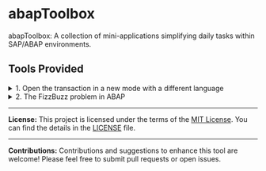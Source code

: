 # abapToolbox
abapToolbox: A collection of mini-applications simplifying daily tasks within SAP/ABAP environments.

## Tools Provided

<details>

<summary>1. Open the transaction in a new mode with a different language</summary>

**Description:**
This tool allows you to open a transaction in a new mode with a different language setting, enhancing accessibility and ease of use.

**Additional Features:**
- Language selection option during transaction initiation.
- Compatibility with various transaction codes.
- Improved user experience with multilingual support.

**Usage:**
To utilize this tool, simply select the desired language and open the transaction code.

![abapToolbox - Open the transaction in a new mode with a different language](https://github.com/netsrak-dev/abapToolbox/assets/144322707/8528e094-f625-46e4-8be0-ff0c8c2ce764)

**Code/Program:**
[call_tx_spras](/src/zabaptb_call_tx_spras.prog.abap)
</details>

<details>
<summary>2. The FizzBuzz problem in ABAP</summary>

🚀 This ABAP program called [FIZZBUZZ_PROBLEM](/src/zabaptb_fizzbuzz_problem.prog.abap) was initially crafted in just about 10 minutes – ask me if I got the job? 😎 It meets the requirements of the FizzBuzz problem in ABAP and allows comparison between the [original implementation](https://github.com/netsrak-dev/abapToolbox/blob/9820c4bf60f0591e4027338eb3775a787c52d1b4/src/zabaptb_fizzbuzz_problem.prog.abap#L71C1-L83C9) and an [improved version](https://github.com/netsrak-dev/abapToolbox/blob/9820c4bf60f0591e4027338eb3775a787c52d1b4/src/zabaptb_fizzbuzz_problem.prog.abap#L92C1-L113C9) based on suggestions from ChatGPT. 💻

The concept is simple: Numbers from 1 to 100 are printed according to these rules:

- Multiples of 3 are replaced by "Fizz.
- Multiples of 5 are replaced by "Buzz.
- Numbers divisible by both 3 and 5 are replaced by "FizzBuzz.

Inspired by Jeff Atwood's influential blog post "[Why Can't Programmers.. Program?](https://blog.codinghorror.com/why-cant-programmers-program/)" this program aims to demonstrate effective programming skills in ABAP and invites contributions and feedback for further enhancements. Explore the differences between the original and improved logic! This project not only showcases effective ABAP programming but also encourages comparing and analyzing different implementations. Feedback and contributions for further development are warmly welcomed. 🌟

</details>

---

**License:**
This project is licensed under the terms of the [MIT License](LICENSE). You can find the details in the [LICENSE](LICENSE) file.

---

**Contributions:**
Contributions and suggestions to enhance this tool are welcome! Please feel free to submit pull requests or open issues.
